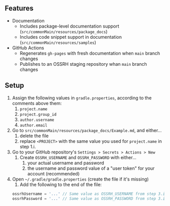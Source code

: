 ## Features
- Documentation
  - Includes package-level documentation support (`src/commonMain/resources/package_docs`)
  - Includes code snippet support in documentation (`src/commonMain/resources/samples`)
- GitHub Actions
  - Regenerates `gh-pages` with fresh documentation when `main` branch changes
  - Publishes to an OSSRH staging repository whan `main` branch changes

## Setup
1. Assign the following values in `gradle.properties`, according to the comments above them:
   1. `project.name`
   2. `project.group_id`
   3. `author.username`
   4. `author.email`
2. Go to `src/commonMain/resources/package_docs/Example.md`, and either...
   1. delete the file
   2. replace `<PROJECT>` with the same value you used for `project.name` in step 1.i.
3. Go to your GitHub repository's `Settings > Secrets > Actions > New`
   1. Create `OSSRH_USERNAME` and `OSSRH_PASSWORD` with either...
      1. your actual username and password
      2. the username and password value of a "user token" for your account (recommended)
4. Open `~/.gradle/gradle.properties` (create the file if it's missing)
   1. Add the following to the end of the file:
   ```groovy
   ossrhUsername = '...' // Same value as OSSRH_USERNAME from step 3.i
   ossrhPassword = '...' // Same value as OSSRH_PASSWORD from step 3.i
   ```